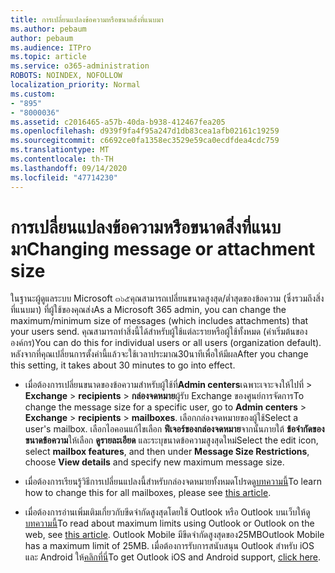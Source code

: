 ```yaml
---
title: การเปลี่ยนแปลงข้อความหรือขนาดสิ่งที่แนบมา
ms.author: pebaum
author: pebaum
ms.audience: ITPro
ms.topic: article
ms.service: o365-administration
ROBOTS: NOINDEX, NOFOLLOW
localization_priority: Normal
ms.custom:
- "895"
- "8000036"
ms.assetid: c2016465-a57b-40da-b938-412467fea205
ms.openlocfilehash: d939f9fa4f95a247d1db83cea1afb02161c19259
ms.sourcegitcommit: c6692ce0fa1358ec3529e59ca0ecdfdea4cdc759
ms.translationtype: MT
ms.contentlocale: th-TH
ms.lasthandoff: 09/14/2020
ms.locfileid: "47714230"
---
```

# <a name="changing-message-or-attachment-size"></a><span data-ttu-id="32f38-102">การเปลี่ยนแปลงข้อความหรือขนาดสิ่งที่แนบมา</span><span class="sxs-lookup"><span data-stu-id="32f38-102">Changing message or attachment size</span></span>

<span data-ttu-id="32f38-103">ในฐานะผู้ดูแลระบบ Microsoft ๓๖๕คุณสามารถเปลี่ยนขนาดสูงสุด/ต่ำสุดของข้อความ (ซึ่งรวมถึงสิ่งที่แนบมา) ที่ผู้ใช้ของคุณส่ง</span><span class="sxs-lookup"><span data-stu-id="32f38-103">As a Microsoft 365 admin, you can change the maximum/minimum size of messages (which includes attachments) that your users send.</span></span> <span data-ttu-id="32f38-104">คุณสามารถทำสิ่งนี้ได้สำหรับผู้ใช้แต่ละรายหรือผู้ใช้ทั้งหมด (ค่าเริ่มต้นขององค์กร)</span><span class="sxs-lookup"><span data-stu-id="32f38-104">You can do this for individual users or all users (organization default).</span></span> <span data-ttu-id="32f38-105">หลังจากที่คุณเปลี่ยนการตั้งค่านี้แล้วจะใช้เวลาประมาณ30นาทีเพื่อให้มีผล</span><span class="sxs-lookup"><span data-stu-id="32f38-105">After you change this setting, it takes about 30 minutes to go into effect.</span></span>
  
- <span data-ttu-id="32f38-106">เมื่อต้องการเปลี่ยนขนาดของข้อความสำหรับผู้ใช้ที่**Admin centers**เฉพาะเจาะจงให้ไปที่ \> **Exchange** \> **recipients** \> **กล่องจดหมาย**ผู้รับ Exchange ของศูนย์การจัดการ</span><span class="sxs-lookup"><span data-stu-id="32f38-106">To change the message size for a specific user, go to **Admin centers** \> **Exchange** \> **recipients** \> **mailboxes**.</span></span> <span data-ttu-id="32f38-107">เลือกกล่องจดหมายของผู้ใช้</span><span class="sxs-lookup"><span data-stu-id="32f38-107">Select a user's mailbox.</span></span> <span data-ttu-id="32f38-108">เลือกไอคอนแก้ไขเลือก **ฟีเจอร์ของกล่องจดหมาย**จากนั้นภายใต้ **ข้อจำกัดของขนาดข้อความ**ให้เลือก **ดูรายละเอียด** และระบุขนาดข้อความสูงสุดใหม่</span><span class="sxs-lookup"><span data-stu-id="32f38-108">Select the edit icon, select **mailbox features**, and then under **Message Size Restrictions**, choose **View details** and specify new maximum message size.</span></span>

- <span data-ttu-id="32f38-109">เมื่อต้องการเรียนรู้วิธีการเปลี่ยนแปลงนี้สำหรับกล่องจดหมายทั้งหมดโปรดดู[บทความนี้](https://www.microsoft.com/microsoft-365/blog/2015/04/15/office-365-now-supports-larger-email-messages-up-to-150-mb/)</span><span class="sxs-lookup"><span data-stu-id="32f38-109">To learn how to change this for all mailboxes, please see [this article](https://www.microsoft.com/microsoft-365/blog/2015/04/15/office-365-now-supports-larger-email-messages-up-to-150-mb/).</span></span>

- <span data-ttu-id="32f38-110">เมื่อต้องการอ่านเพิ่มเติมเกี่ยวกับขีดจำกัดสูงสุดโดยใช้ Outlook หรือ Outlook บนเว็บให้ดู[บทความนี้](https://technet.microsoft.com/library/exchange-online-limits.aspx#MessageLimits)</span><span class="sxs-lookup"><span data-stu-id="32f38-110">To read about maximum limits using Outlook or Outlook on the web, see [this article](https://technet.microsoft.com/library/exchange-online-limits.aspx#MessageLimits).</span></span> <span data-ttu-id="32f38-111">Outlook Mobile มีขีดจำกัดสูงสุดของ25MB</span><span class="sxs-lookup"><span data-stu-id="32f38-111">Outlook Mobile has a maximum limit of 25MB.</span></span> <span data-ttu-id="32f38-112">เมื่อต้องการรับการสนับสนุน Outlook สำหรับ iOS และ Android ให้[คลิกที่นี่](https://support.office.com/article/Get-in-app-help-for-Outlook-for-iOS-and-Android-218a22d1-9fa5-4889-b689-de1c63493243)</span><span class="sxs-lookup"><span data-stu-id="32f38-112">To get Outlook iOS and Android support, [click here](https://support.office.com/article/Get-in-app-help-for-Outlook-for-iOS-and-Android-218a22d1-9fa5-4889-b689-de1c63493243).</span></span>
